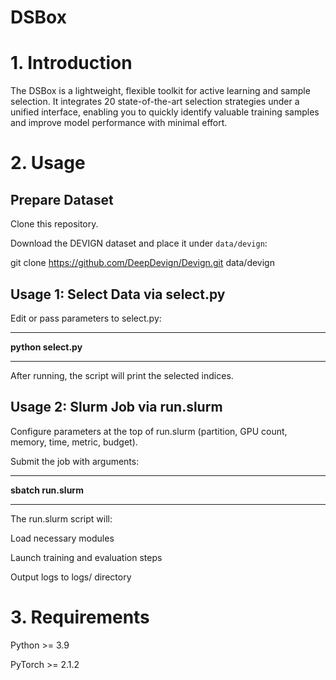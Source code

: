 # DSBox
# 1. Introduction

The DSBox is a lightweight, flexible toolkit for active learning and sample selection. It integrates 20 state-of-the-art selection strategies under a unified interface, enabling you to quickly identify valuable training samples and improve model performance with minimal effort.

# 2. Usage

## Prepare Dataset

Clone this repository.

Download the DEVIGN dataset and place it under `data/devign`:

git clone https://github.com/DeepDevign/Devign.git data/devign
##  Usage 1: Select Data via select.py
Edit or pass parameters to select.py:
***
**python select.py**
***
After running, the script will print the selected indices.

##  Usage 2: Slurm Job via run.slurm
Configure parameters at the top of run.slurm (partition, GPU count, memory, time, metric, budget).

Submit the job with arguments:
***
**sbatch run.slurm**
***
The run.slurm script will:

Load necessary modules

Launch training and evaluation steps

Output logs to logs/ directory

# 3. Requirements
Python >= 3.9

PyTorch >= 2.1.2
